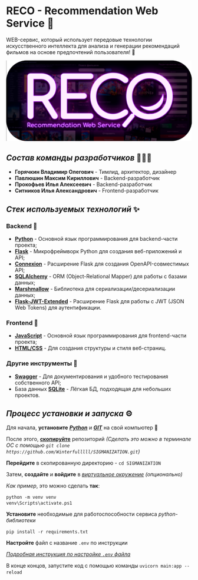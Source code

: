 # RECO - Recommendation Web Service 🔎

WEB-сервис, который использует передовые технологии искусственного интеллекта для анализа и генерации рекомендаций фильмов на основе предпочтений пользователя! 🎯

![Баннер](data/images/banner.png)

## *Состав команды разработчиков* 👨🏻‍💻

- **Горячкин Владимир Олегович** - Тимлид, архитектор, дизайнер
- **Павлюшин Максим Кириллович** - Backend-разработчик
- **Прокофьев Илья Алексеевич** - Backend-разработчик
- **Ситников Илья Александрович** - Frontend-разработчик

## *Стек используемых технологий* ✨

### Backend 🔧

- [**Python**](https://www.python.org) - Основной язык программирования для backend-части проекта;
- [**Flask**](https://flask.palletsprojects.com/en/3.0.x/) - Микрофреймворк Python для создания веб-приложений и API;
- [**Connexion**](https://connexion.readthedocs.io/en/latest/) - Расширение Flask для создания OpenAPI-совместимых API;
- [**SQLAlchemy**](https://www.sqlalchemy.org) - ORM (Object-Relational Mapper) для работы с базами данных;
- [**Marshmallow**](https://marshmallow.readthedocs.io/en/stable/) - Библиотека для сериализации/десериализации данных;
- [**Flask-JWT-Extended**](https://flask-jwt-extended.readthedocs.io/en/stable/api.html) - Расширение Flask для работы с JWT (JSON Web Tokens) для аутентификации.

### Frontend 🎨

- [**JavaScript**](https://js-documentation.netlify.app) - Основной язык программирования для frontend-части проекта;
- [**HTML/CSS**](https://html.spec.whatwg.org) - Для создания структуры и стиля веб-страниц.

### Другие инструменты 🧩

- [**Swagger**](https://docs.swagger.io) - Для документирования и удобного тестирования собственного API;
- База данных [**SQLite**](https://www.sqlite.org) - Лёгкая БД, подходящая для небольших проектов.

## *Процесс установки и запуска* ⚙️

Для начала, **установите** [***Python***](https://ekohl.github.io/tutorial/en/python_installation/) и [***GIT***](https://git-scm.com/book/en/v2/Getting-Started-Installing-Git) на свой компьютер 🐍

После этого, [**скопируйте**](https://docs.github.com/en/repositories/creating-and-managing-repositories/cloning-a-repository) репозиторий *(Сделать это можно в терминале ОС с помощью `git clone https://github.com/Winterfulllll/SIGMANIZATION.git`)*

**Перейдите** в скопированную директорию - `cd SIGMANIZATION`

Затем, **создайте** и **войдите** в [*виртуальное окружение*](https://github.com/AndrewVolkova/Python/blob/master/Visual/venv/instruction.ipynb) *(опционально)*

*Как пример*, это можно сделать **так**:

```shell
python -m venv venv
venv\Scripts\activate.ps1
```

**Установите** необходимые для работоспособности сервиса *python-библиотеки*

```shell
pip install -r requirements.txt
```

**Настройте** файл с название `.env` по инструкции

[*Подробная инструкция по настройке `.env` файла*](./data/env_instruction.md)

В конце концов, запустите код с помощью команды `uvicorn main:app --reload`
